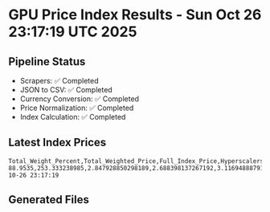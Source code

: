 # GPU Price Index Results - Sun Oct 26 23:17:19 UTC 2025

## Pipeline Status
- Scrapers: ✅ Completed
- JSON to CSV: ✅ Completed
- Currency Conversion: ✅ Completed
- Price Normalization: ✅ Completed
- Index Calculation: ✅ Completed

## Latest Index Prices
```
Total_Weight_Percent,Total_Weighted_Price,Full_Index_Price,Hyperscalers_Only_Price,Non_Hyperscalers_Only_Price,Hyperscaler_Weight,Non_Hyperscaler_Weight,Calculation_Date
88.9535,253.333238985,2.847928850298189,2.688398137267192,3.116948887915805,55.84,33.113499999999995,2025-10-26 23:17:19
```

## Generated Files
```
```
